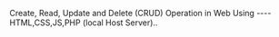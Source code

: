 Create, Read, Update and Delete (CRUD) Operation in Web
Using ----
HTML,CSS,JS,PHP (local Host Server)..
